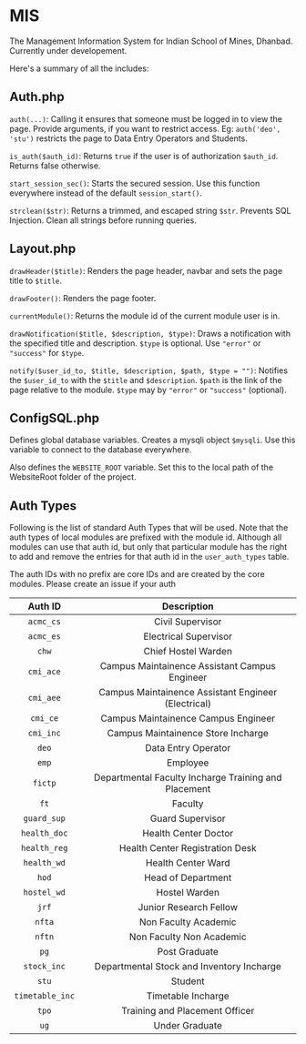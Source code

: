 MIS
===

The Management Information System for Indian School of Mines, Dhanbad. Currently under developement.

Here's a summary of all the includes:

Auth.php
---

`auth(...)`: Calling it ensures that someone must be logged in to view the page. Provide arguments, if you want to restrict access. Eg: `auth('deo', 'stu')` restricts the page to Data Entry Operators and Students.

`is_auth($auth_id)`: Returns `true` if the user is of authorization `$auth_id`. Returns false otherwise.

`start_session_sec()`: Starts the secured session. Use this function everywhere instead of the default `session_start()`.

`strclean($str)`: Returns a trimmed, and escaped string `$str`. Prevents SQL Injection. Clean all strings before running queries.

Layout.php
---

`drawHeader($title)`: Renders the page header, navbar and sets the page title to `$title`.

`drawFooter()`: Renders the page footer.

`currentModule()`: Returns the module id of the current module user is in.

`drawNotification($title, $description, $type)`: Draws a notification with the specified title and description. `$type` is optional. Use `"error"` or `"success"` for `$type`.

`notify($user_id_to, $title, $description, $path, $type = "")`: Notifies the `$user_id_to` with the `$title` and `$description`. `$path` is the link of the page relative to the module. `$type` may by `"error"` or `"success"` (optional).


ConfigSQL.php
---

Defines global database variables. Creates a mysqli object `$mysqli`. Use this variable to connect to the database everywhere.

Also defines the `WEBSITE_ROOT` variable. Set this to the local path of the WebsiteRoot folder of the project.


Auth Types
---

Following is the list of standard Auth Types that will be used. Note that the auth types of local modules are prefixed with the module id. Although all modules can use that auth id, but only that particular module has the right to add and remove the entries for that auth id in the `user_auth_types` table.

The auth IDs with no prefix are core IDs and are created by the core modules. Please create an issue if your auth



| Auth ID	| Description 						|
|:-------------:|:-----------------------------------------------------:|
|`acmc_cs`	|Civil Supervisor					|
|`acmc_es`	|Electrical Supervisor					|
|`chw`		|Chief Hostel Warden					|
|`cmi_ace`	|Campus Maintainence Assistant Campus Engineer		|
|`cmi_aee`	|Campus Maintainence Assistant Engineer (Electrical)	|
|`cmi_ce`	|Campus Maintainence Campus Engineer			|
|`cmi_inc`	|Campus Maintainence Store Incharge			|
|`deo`		|Data Entry Operator					|
|`emp`		|Employee						|
|`fictp`	|Departmental Faculty Incharge Training and Placement	|
|`ft`		|Faculty						|
|`guard_sup`	|Guard Supervisor					|
|`health_doc`	|Health Center Doctor					|
|`health_reg`	|Health Center Registration Desk			|
|`health_wd`	|Health Center Ward					|
|`hod`		|Head of Department					|
|`hostel_wd`	|Hostel Warden						|
|`jrf`		|Junior Research Fellow					|
|`nfta`		|Non Faculty Academic					|
|`nftn`		|Non Faculty Non Academic				|
|`pg`		|Post Graduate						|
|`stock_inc`	|Departmental Stock and Inventory Incharge		|
|`stu`		|Student						|
|`timetable_inc`|Timetable Incharge					|
|`tpo`		|Training and Placement Officer				|
|`ug`		|Under Graduate						|